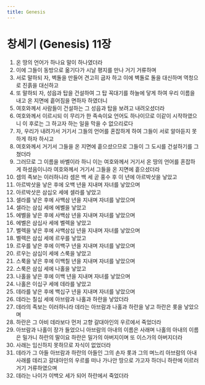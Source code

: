 ```yaml
---
title: Genesis
---
```


# 창세기 (Genesis) 11장
1. 온 땅의 언어가 하나요 말이 하나였더라
1. 이에 그들이 동방으로 옮기다가 시날 평지를 만나 거기 거류하며
1. 서로 말하되 자, 벽돌을 만들어 견고히 굽자 하고 이에 벽돌로 돌을 대신하며 역청으로 진흙을 대신하고
1. 또 말하되 자, 성읍과 탑을 건설하여 그 탑 꼭대기를 하늘에 닿게 하여 우리 이름을 내고 온 지면에 흩어짐을 면하자 하였더니
1. 여호와께서 사람들이 건설하는 그 성읍과 탑을 보려고 내려오셨더라
1. 여호와께서 이르시되 이 무리가 한 족속이요 언어도 하나이므로 이같이 시작하였으니 이 후로는 그 하고자 하는 일을 막을 수 없으리로다
1. 자, 우리가 내려가서 거기서 그들의 언어를 혼잡하게 하여 그들이 서로 알아듣지 못하게 하자 하시고
1. 여호와께서 거기서 그들을 온 지면에 흩으셨으므로 그들이 그 도시를 건설하기를 그쳤더라
1. 그러므로 그 이름을 바벨이라 하니 이는 여호와께서 거기서 온 땅의 언어를 혼잡하게 하셨음이니라 여호와께서 거기서 그들을 온 지면에 흩으셨더라
1. 셈의 족보는 이러하니라 셈은 백 세 곧 홍수 후 이 년에 아르박삿을 낳았고
1. 아르박삿을 낳은 후에 오백 년을 지내며 자녀를 낳았으며
1. 아르박삿은 삼십오 세에 셀라를 낳았고
1. 셀라를 낳은 후에 사백삼 년을 지내며 자녀를 낳았으며
1. 셀라는 삼십 세에 에벨을 낳았고
1. 에벨을 낳은 후에 사백삼 년을 지내며 자녀를 낳았으며
1. 에벨은 삼십사 세에 벨렉을 낳았고
1. 벨렉을 낳은 후에 사백삼십 년을 지내며 자녀를 낳았으며
1. 벨렉은 삼십 세에 르우를 낳았고
1. 르우를 낳은 후에 이백구 년을 지내며 자녀를 낳았으며
1. 르우는 삼십이 세에 스룩을 낳았고
1. 스룩을 낳은 후에 이백칠 년을 지내며 자녀를 낳았으며
1. 스룩은 삼십 세에 나홀을 낳았고
1. 나홀을 낳은 후에 이백 년을 지내며 자녀를 낳았으며
1. 나홀은 이십구 세에 데라를 낳았고
1. 데라를 낳은 후에 백십구 년을 지내며 자녀를 낳았으며
1. 데라는 칠십 세에 아브람과 나홀과 하란을 낳았더라
1. 데라의 족보는 이러하니라 데라는 아브람과 나홀과 하란을 낳고 하란은 롯을 낳았으며
1. 하란은 그 아비 데라보다 먼저 고향 갈대아인의 우르에서 죽었더라
1. 아브람과 나홀이 장가 들었으니 아브람의 아내의 이름은 사래며 나홀의 아내의 이름은 밀가니 하란의 딸이요 하란은 밀가의 아버지이며 또 이스가의 아버지더라
1. 사래는 임신하지 못하므로 자식이 없었더라
1. 데라가 그 아들 아브람과 하란의 아들인 그의 손자 롯과 그의 며느리 아브람의 아내 사래를 데리고 갈대아인의 우르를 떠나 가나안 땅으로 가고자 하더니 하란에 이르러 거기 거류하였으며
1. 데라는 나이가 이백오 세가 되어 하란에서 죽었더라